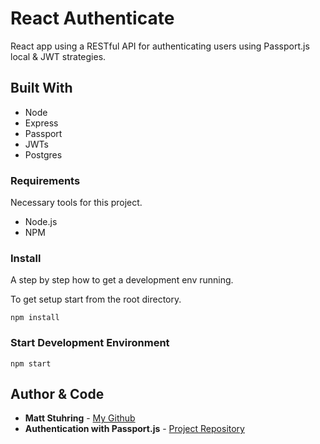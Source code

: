 # React Authenticate

React app using a RESTful API for authenticating users using Passport.js local & JWT strategies.

## Built With

* Node
* Express
* Passport
* JWTs
* Postgres

### Requirements

Necessary tools for this project.

* Node.js
* NPM

### Install

A step by step how to get a development env running.

To get setup start from the root directory.

```
npm install
```

### Start Development Environment

```
npm start
```

## Author & Code

* **Matt Stuhring** - [My Github](https://github.com/mattstuhring)
* **Authentication with Passport.js** - [Project Repository](https://github.com/mattstuhring/react-authenticate)
